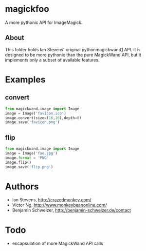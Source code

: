 magickfoo
=========
A more pythonic API for ImageMagick.

About
-----
This folder holds Ian Stevens' original pythonmagickwand[1] API. It is designed
to be more pythonic than the pure MagickWand API, but it implements only a
subset of available features.

[1]: https://www.assembla.com/wiki/show/pythonmagickwand

Examples
========
convert
-------
``` python
from magickwand.image import Image
image = Image('favicon.ico')
image.convert(size=(16,16),depth=8)
image.save('favicon.png')
```

flip
----
``` python
from magickwand.image import Image
image = Image('foo.jpg')
image.format = 'PNG'
image.flip()
image.save('flip.png')
```

Authors
=======
- Ian Stevens, http://crazedmonkey.com/
- Victor Ng, http://www.monkeybeanonline.com/ 
- Benjamin Schweizer, http://benjamin-schweizer.de/contact

Todo
====
- encapsulation of more MagickWand API calls
